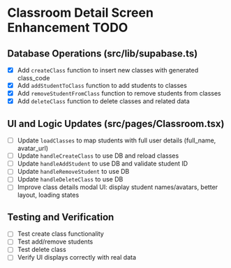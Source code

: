 # Classroom Detail Screen Enhancement TODO

## Database Operations (src/lib/supabase.ts)
- [x] Add `createClass` function to insert new classes with generated class_code
- [x] Add `addStudentToClass` function to add students to classes
- [x] Add `removeStudentFromClass` function to remove students from classes
- [x] Add `deleteClass` function to delete classes and related data

## UI and Logic Updates (src/pages/Classroom.tsx)
- [ ] Update `loadClasses` to map students with full user details (full_name, avatar_url)
- [ ] Update `handleCreateClass` to use DB and reload classes
- [ ] Update `handleAddStudent` to use DB and validate student ID
- [ ] Update `handleRemoveStudent` to use DB
- [ ] Update `handleDeleteClass` to use DB
- [ ] Improve class details modal UI: display student names/avatars, better layout, loading states

## Testing and Verification
- [ ] Test create class functionality
- [ ] Test add/remove students
- [ ] Test delete class
- [ ] Verify UI displays correctly with real data
